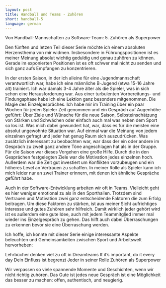 ```yaml
---
layout: post
title: Handball und Teams - Zuhören
short: handball-5
language: german
---
```


Von Handball-Mannschaften zu Software-Team:
5\. Zuhören als Superpower


Den fünften und letzen Teil dieser Serie möchte ich einem absoluten Herzensthema von mir widmen. Insbesondere in Führungspositionen ist es meiner Meinung absolut wichtig geduldig und genau zuhören zu können. Gerade im exponierten Positionen ist es oft schwer mal nicht zu senden und sich ganz aufs Empfangen zu konzentrieren.

In der ersten Saison, in der ich alleine für eine Jugendmannschaft verantwortlich war, habe ich eine männliche B-Jugend (etwa 15-16 Jahre alt) trainiert. Ich war damals 3-4 Jahre älter als die Spieler, was in sich schon eine Herausforderung war. Aus einer turbulenten Vorbereitungs- und Findungsphase habe ich eine Lektion ganz besonders mitgenommen. Die Magie des Einzelgespräches. Ich habe mir im Training über ein paar Wochen für jeden Spieler Zeit genommen und ein Gespräch auf Augenhöhe geführt: Über Ziele und Wünsche für die neue Saison, Selbsteinschätzung von Stärken und Schwächen oder einfach auch mal was neben dem Sport so los ist. Was mich dabei gewundert hat, war, dass es für die meisten eine absolut ungewohnte Situation war. Auf einmal war die Meinung von jedem einzelnen gefragt
und jeder hat genug Raum sich auszudrücken. Was zusätzlich interessant zu beobachten war, war dass der ein oder andere im Gespräch zu zweit ganz andere Töne angeschlagen hat als in der Gruppe.
Für die Saison war dieses Vorgehen eine große Hilfe. Durch die in den Gesprächen festgelegten Ziele war die Motivation jedes einzelnen hoch. Außerdem war die Zeit gut investiert um Konflikten vorzubeugen und ein höheres Level an Vertrauen zu schaffen. In meiner Rolle als Spieler kann ich mich leider nur an zwei Trainer erinnern, mit denen ich ähnliche Gespräche geführt habe.

Auch in der Software-Entwicklung arbeiten wir oft in Teams. Vielleicht geht es hier weniger emotional zu als in den Sporthallen. Trotzdem sind Vertrauen und Motivation zwei ganz entscheidende Faktoren die zum Erfolg beitragen. Um diese Faktoren zu stärken, ist aus meiner Sicht aufrichtiges Interesse und gutes Zuhören sehr hilfreich. Damit wirklich jeder gehört wird ist es außerdem eine gute Idee, auch mit jedem Teammitglied immer mal wieder ins Einzelgespräch zu gehen. Das hilft auch dabei Überraschungen zu erkennen bevor sie eine Überraschung werden.

Ich hoffe, ich konnte mit dieser Serie einige interessante Aspekte beleuchten und Gemeinsamkeiten zwischen Sport und Arbeitswelt hervorheben:

Lehrbücher denken viel zu oft in Dreamteams
If it’s important, do it every day
Dein Einfluss ist begrenzt
Jeder in seiner Rolle
Zuhören als Superpower

Wir verpassen so viele spannende Momente und Geschichten, wenn wir nicht richtig zuhören. Das Gute ist jedes neue Gespräch ist eine Möglichkeit das besser zu machen: offen, authentisch, und neugierig.